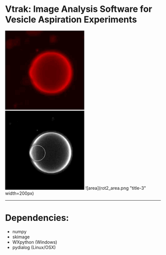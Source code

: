 # Vtrak: Image Analysis Software for Vesicle Aspiration Experiments

![gif1](ex_raw.gif "title-1") ![gif2](ex_process.gif "title-2") ![area](rot2_area.png "title-3" width=200px)

---

# Dependencies:

* numpy
* skimage
* WXpython (Windows)
* pydialog (Linux/OSX)


